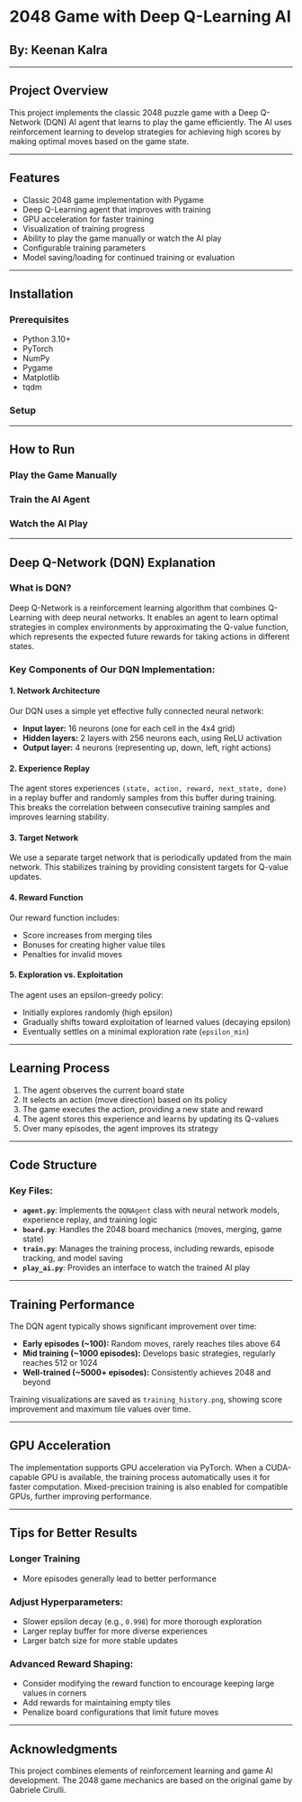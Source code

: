 # 2048 Game with Deep Q-Learning AI

## By: Keenan Kalra

---

## Project Overview
This project implements the classic 2048 puzzle game with a Deep Q-Network (DQN) AI agent that learns to play the game efficiently. The AI uses reinforcement learning to develop strategies for achieving high scores by making optimal moves based on the game state.

---

## Features
- Classic 2048 game implementation with Pygame
- Deep Q-Learning agent that improves with training
- GPU acceleration for faster training
- Visualization of training progress
- Ability to play the game manually or watch the AI play
- Configurable training parameters
- Model saving/loading for continued training or evaluation

---

## Installation

### Prerequisites
- Python 3.10+
- PyTorch
- NumPy
- Pygame
- Matplotlib
- tqdm

### Setup

---

## How to Run

### Play the Game Manually

### Train the AI Agent

### Watch the AI Play

---

## Deep Q-Network (DQN) Explanation

### What is DQN?
Deep Q-Network is a reinforcement learning algorithm that combines Q-Learning with deep neural networks. It enables an agent to learn optimal strategies in complex environments by approximating the Q-value function, which represents the expected future rewards for taking actions in different states.

### Key Components of Our DQN Implementation:

#### 1. Network Architecture
Our DQN uses a simple yet effective fully connected neural network:
- **Input layer:** 16 neurons (one for each cell in the 4x4 grid)
- **Hidden layers:** 2 layers with 256 neurons each, using ReLU activation
- **Output layer:** 4 neurons (representing up, down, left, right actions)

#### 2. Experience Replay
The agent stores experiences `(state, action, reward, next_state, done)` in a replay buffer and randomly samples from this buffer during training. This breaks the correlation between consecutive training samples and improves learning stability.

#### 3. Target Network
We use a separate target network that is periodically updated from the main network. This stabilizes training by providing consistent targets for Q-value updates.

#### 4. Reward Function
Our reward function includes:
- Score increases from merging tiles
- Bonuses for creating higher value tiles
- Penalties for invalid moves

#### 5. Exploration vs. Exploitation
The agent uses an epsilon-greedy policy:
- Initially explores randomly (high epsilon)
- Gradually shifts toward exploitation of learned values (decaying epsilon)
- Eventually settles on a minimal exploration rate (`epsilon_min`)

---

## Learning Process
1. The agent observes the current board state
2. It selects an action (move direction) based on its policy
3. The game executes the action, providing a new state and reward
4. The agent stores this experience and learns by updating its Q-values
5. Over many episodes, the agent improves its strategy

---

## Code Structure

### Key Files:
- **`agent.py`**: Implements the `DQNAgent` class with neural network models, experience replay, and training logic
- **`board.py`**: Handles the 2048 board mechanics (moves, merging, game state)
- **`train.py`**: Manages the training process, including rewards, episode tracking, and model saving
- **`play_ai.py`**: Provides an interface to watch the trained AI play

---

## Training Performance
The DQN agent typically shows significant improvement over time:

- **Early episodes (~100):** Random moves, rarely reaches tiles above 64
- **Mid training (~1000 episodes):** Develops basic strategies, regularly reaches 512 or 1024
- **Well-trained (~5000+ episodes):** Consistently achieves 2048 and beyond

Training visualizations are saved as `training_history.png`, showing score improvement and maximum tile values over time.

---

## GPU Acceleration
The implementation supports GPU acceleration via PyTorch. When a CUDA-capable GPU is available, the training process automatically uses it for faster computation. Mixed-precision training is also enabled for compatible GPUs, further improving performance.

---

## Tips for Better Results

### Longer Training
- More episodes generally lead to better performance

### Adjust Hyperparameters:
- Slower epsilon decay (e.g., `0.998`) for more thorough exploration
- Larger replay buffer for more diverse experiences
- Larger batch size for more stable updates

### Advanced Reward Shaping:
- Consider modifying the reward function to encourage keeping large values in corners
- Add rewards for maintaining empty tiles
- Penalize board configurations that limit future moves

---

## Acknowledgments
This project combines elements of reinforcement learning and game AI development. The 2048 game mechanics are based on the original game by Gabriele Cirulli.
